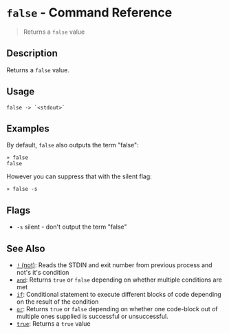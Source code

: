 # `false` - Command Reference

> Returns a `false` value

## Description

Returns a `false` value.

## Usage

    false -> `<stdout>`

## Examples

By default, `false` also outputs the term "false":

    » false
    false

However you can suppress that with the silent flag:

    » false -s

## Flags

- `-s`
  silent - don't output the term "false"

## See Also

- [`!` (not)](../commands/not.md):
  Reads the STDIN and exit number from previous process and not's it's condition
- [`and`](../commands/and.md):
  Returns `true` or `false` depending on whether multiple conditions are met
- [`if`](../commands/if.md):
  Conditional statement to execute different blocks of code depending on the result of the condition
- [`or`](../commands/or.md):
  Returns `true` or `false` depending on whether one code-block out of multiple ones supplied is successful or unsuccessful.
- [`true`](../commands/true.md):
  Returns a `true` value
